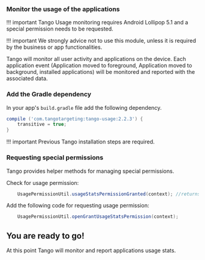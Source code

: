 ### Monitor the usage of the applications

!!! important
    Tango Usage monitoring requires Android Lollipop 5.1 and a special permission needs to be requested.
    
!!! important
    We strongly advice not to use this module, unless it is required by the business or app functionalities. 

Tango will monitor all user activity and applications on the device. Each application event (Application moved to foreground, Application moved to background, installed applications) will be monitored and reported with the associated data.


### Add the Gradle dependency

In your app's ``build.gradle`` file add the following dependency.

```groovy
compile ('com.tangotargeting:tango-usage:2.2.3') {
	transitive = true;
}
```
!!! important
    Previous Tango installation steps are required. 

### Requesting special permissions 

Tango provides helper methods for managing special permissions. 

Check for usage permission:
```java
	UsagePermissionUtil.usageStatsPermissionGranted(context); //returns boolean
```
Add the following code for requesting usage permission:
```java
	UsagePermissionUtil.openGrantUsageStatsPermission(context);
```

## You are ready to go!

At this point Tango will monitor and report applications usage stats.
